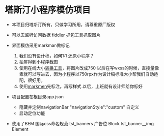 # 塔斯汀小程序模仿项目

- 本项目归塔斯汀所有，只做学习所用，请尊重原厂版权

- 可以去监听访问数据 fiddler 抓包工具抓取图片

- 界面模仿采用markman做标记
    1. 我们没有设计稿，如何1:1 还原小程序？
    2. 拍屏得到小程序截图
    3. 使用在线大小[转换工具](https://www.gaitubao.com/)，将图片改成750
        以后在写wxss的时候，直接量像素就可以写进去，因为小程序以750rpx作为设计稿标准大小帮我们自动适配，很好用。
    4. 使用[markmen](http://www.getmarkman.com/)先标注，再写样式
        以后，上班就有设计师给你标好
- 项目配置在根目录app.json
    - 隐藏并定制navigationBar
        "navigationStyle":"custom" 自定义
    - 启动定位功能
- 使用了BEM 国际css命名规范
    tst_banners 广告位 Block
    tst_banner__img Element